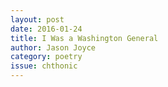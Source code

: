 ```yaml
---
layout: post 
date: 2016-01-24
title: I Was a Washington General
author: Jason Joyce
category: poetry
issue: chthonic
---
```

